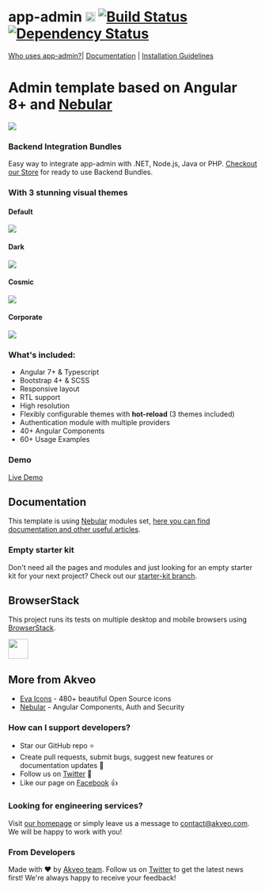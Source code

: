 # app-admin [<img src="https://i.imgur.com/oMcxwZ0.png" alt="Eva Design System" height="20px" />](https://eva.design) [![Build Status](https://travis-ci.org/akveo/app-admin.svg?branch=master)](https://travis-ci.org/akveo/app-admin) [![Dependency Status](https://david-dm.org/akveo/app-admin/status.svg)](https://david-dm.org/akveo/ng2-admin)

[Who uses app-admin?](https://github.com/akveo/app-admin/issues/1645)| [Documentation](https://akveo.github.io/app-admin/?utm_source=github&utm_medium=app_admin_readme&utm_campaign=themes) | [Installation Guidelines](https://akveo.github.io/app-admin/docs/getting-started/what-is-appadmin?utm_source=github&utm_medium=app_admin_readme&utm_campaign=themes)

# Admin template based on Angular 8+ and <a href="https://github.com/akveo/nebular">Nebular</a>
<a target="_blank" href="http://akveo.com/app-admin/pages/dashboard?theme=corporate&utm_source=github&utm_medium=app_admin_readme&utm_campaign=main_pic"><img src="https://i.imgur.com/mFdqvgG.png"/></a>

### Backend Integration Bundles
Easy way to integrate app-admin with .NET, Node.js, Java or PHP. [Checkout our Store](https://store.akveo.com/?utm_source=github&utm_medium=app_admin_readme) for ready to use Backend Bundles.


### With 3 stunning visual themes



#### Default
<a target="_blank" href="http://akveo.com/app-admin/pages/dashboard?theme=default&utm_source=github&utm_medium=app_admin_readme&utm_campaign=themes"><img src="https://i.imgur.com/Kn3xDKQ.png"/></a>

#### Dark
<a target="_blank" href="http://akveo.com/app-admin/pages/dashboard?theme=dark&utm_source=github&utm_medium=app_admin_readme&utm_campaign=themes"><img src="https://i.imgur.com/ZM0bJei.png"/></a>

#### Cosmic
<a target="_blank" href="http://akveo.com/app-admin/pages/dashboard?theme=cosmic&utm_source=github&utm_medium=app_admin_readme&utm_campaign=themes"><img src="https://i.imgur.com/iJu2YDF.png"/></a>

#### Corporate
<a target="_blank" href="http://akveo.com/app-admin/pages/dashboard?theme=corporate&utm_source=github&utm_medium=app_admin_readme&utm_campaign=themes"><img src="https://i.imgur.com/GpUt6NW.png"/></a>

### What's included:

- Angular 7+ & Typescript
- Bootstrap 4+ & SCSS
- Responsive layout
- RTL support
- High resolution
- Flexibly configurable themes with **hot-reload** (3 themes included)
- Authentication module with multiple providers
- 40+ Angular Components
- 60+ Usage Examples

### Demo

<a target="_blank" href="http://akveo.com/app-admin/">Live Demo</a>

## Documentation
This template is using [Nebular](https://github.com/akveo/nebular) modules set, [here you can find documentation and other useful articles](https://akveo.github.io/nebular/docs/guides/install-based-on-starter-kit).

### Empty starter kit
Don't need all the pages and modules and just looking for an empty starter kit for your next project? Check out our [starter-kit branch](https://github.com/akveo/app-admin/tree/starter-kit).

## BrowserStack
This project runs its tests on multiple desktop and mobile browsers using [BrowserStack](http://www.browserstack.com).

<img src="https://cloud.githubusercontent.com/assets/131406/22254249/534d889e-e254-11e6-8427-a759fb23b7bd.png" height="40" />

## More from Akveo

- [Eva Icons](https://github.com/akveo/eva-icons) - 480+ beautiful Open Source icons
- [Nebular](https://github.com/akveo/nebular) - Angular Components, Auth and Security

### How can I support developers?
- Star our GitHub repo :star:
- Create pull requests, submit bugs, suggest new features or documentation updates :wrench:
- Follow us on [Twitter](https://twitter.com/akveo_inc) :feet:
- Like our page on [Facebook](https://www.facebook.com/akveo/) :thumbsup:

### Looking for engineering services? 
Visit [our homepage](http://akveo.com/) or simply leave us a message to [contact@akveo.com](mailto:contact@akveo.com). We will be happy to work with you!

### From Developers
Made with :heart: by [Akveo team](http://akveo.com/). Follow us on [Twitter](https://twitter.com/akveo_inc) to get the latest news first!
We're always happy to receive your feedback!

